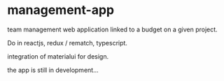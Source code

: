 # management-app

team management web application linked to a budget on a given project.

Do in reactjs, redux / rematch, typescript.

integration of materialui for design.

the app is still in development...
